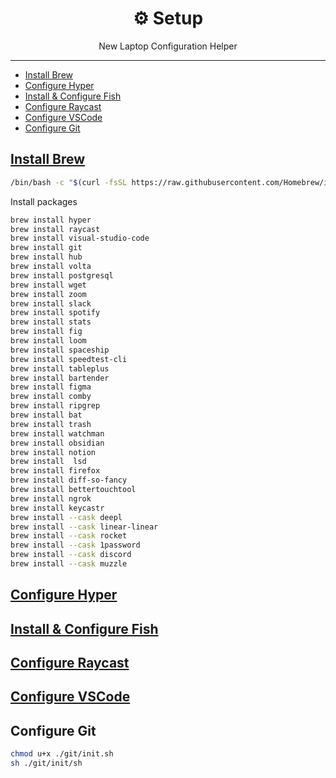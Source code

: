 <div align="center">
<h1>⚙️ Setup</h1>

<p>New Laptop Configuration Helper</p>
</div>

---

<!-- START doctoc generated TOC please keep comment here to allow auto update -->
<!-- DON'T EDIT THIS SECTION, INSTEAD RE-RUN doctoc TO UPDATE -->

- [Install Brew](#install-brew)
- [Configure Hyper](#configure-hyper)
- [Install & Configure Fish](#install--configure-fish)
- [Configure Raycast](#configure-raycast)
- [Configure VSCode](#configure-vscode)
- [Configure Git](#configure-git)

<!-- END doctoc generated TOC please keep comment here to allow auto update -->

## [Install Brew](./brew/README.md)

```bash
/bin/bash -c "$(curl -fsSL https://raw.githubusercontent.com/Homebrew/install/HEAD/install.sh)"
```

Install packages

```bash
brew install hyper
brew install raycast
brew install visual-studio-code
brew install git
brew install hub
brew install volta
brew install postgresql
brew install wget
brew install zoom
brew install slack
brew install spotify
brew install stats
brew install fig
brew install loom
brew install spaceship
brew install speedtest-cli
brew install tableplus
brew install bartender
brew install figma
brew install comby
brew install ripgrep
brew install bat
brew install trash
brew install watchman
brew install obsidian
brew install notion
brew install  lsd
brew install firefox
brew install diff-so-fancy
brew install bettertouchtool
brew install ngrok
brew install keycastr
brew install --cask deepl
brew install --cask linear-linear
brew install --cask rocket
brew install --cask 1password
brew install --cask discord
brew install --cask muzzle
```

## [Configure Hyper](./hyper/README.md)

## [Install & Configure Fish](./fish/README.md)

## [Configure Raycast](./raycast/README.md)

## [Configure VSCode](./vscode/README.md)

## Configure Git

```bash
chmod u+x ./git/init.sh
sh ./git/init/sh
```

